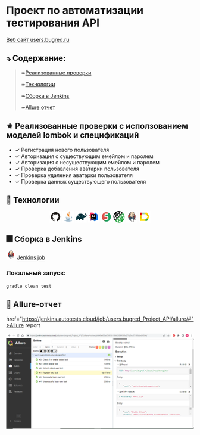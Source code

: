 # Проект по автоматизации тестирования API
<a target="_blank" href="http://users.bugred.ru/">Веб сайт users.bugred.ru</a>

## ⤵️ Содержание:

> ➠[Реализованные проверки](#boom-Реализованные-проверки)
>
> ➠[Технологии](#classical_building-Технологии)
> 
> ➠[Сборка в Jenkins](#man_cook-Jenkins-job)
> 
> ➠[Allure отчет](#bar_chart-Allure-отчет)

## ⚜️ Реализованные проверки с исползованием моделей lombok и спецификаций

- ✓ Регистрация нового пользователя 
- ✓ Авторизация с существующим емейлом и паролем 
- ✓ Авторизация с несуществующим емейлом и паролем
- ✓ Проверка добавления аватарки пользователя
- ✓ Проверка удаления аватарки пользователя
- ✓ Проверка данных существующего пользователя

## 🤖 Технологии
<p align="center">
<img width="6%" title="Idea" src="images/logo/GitHub.svg">
<img width="6%" title="Java" src="images/logo/Java.svg">
<img width="6%" title="Java" src="images/logo/Gradle.svg">
<img width="6%" title="Java" src="images/logo/Idea.svg">
<img width="6%" title="Java" src="images/logo/Junit5.svg">
<img width="6%" title="Java" src="images/logo/logo.png">
<img width="6%" title="Java" src="images/logo/Jenkins.svg">
<img width="6%" title="Java" src="images/logo/Allure.svg">


</p>

## 🎆 Сборка в Jenkins
<img src="images/logo/Jenkins.svg" width="25" height="25"  alt="Jenkins"/></a>  <a target="_blank" href="https://jenkins.autotests.cloud/job/users.bugred_Project_API/">Jenkins job</a>
<p align="center">
</p>


###  Локальный запуск:
```
gradle clean test
```

## 📎 Allure-отчет
 href="https://jenkins.autotests.cloud/job/users.bugred_Project_API/allure/#">Allure report</a>
<p align="center">
<img title="Allure Overview Dashboard" src="images/screens/allure_report.PNG">

</p>

